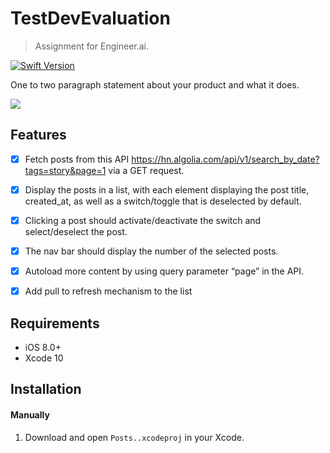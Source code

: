 # TestDevEvaluation

> Assignment for Engineer.ai.

[![Swift Version][swift-image]][swift-url]

One to two paragraph statement about your product and what it does.

![](header.png)

## Features

- [x] Fetch posts from this API https://hn.algolia.com/api/v1/search_by_date?tags=story&page=1 via a GET request.
- [x] Display the posts in a list, with each element displaying the post title, created_at, as well as a switch/toggle that is deselected by default.
- [x] Clicking a post should activate/deactivate the switch and select/deselect the post.
- [x] The nav bar should display the number of the selected posts.
- [x] Autoload more content by using query parameter “page” in the API.
- [x] Add pull to refresh mechanism to the list


## Requirements

- iOS 8.0+
- Xcode 10

## Installation


#### Manually
1. Download and open ```Posts..xcodeproj``` in your Xcode.  



[swift-image]:https://img.shields.io/badge/swift-4.0-orange.svg
[swift-url]: https://swift.org/
